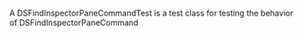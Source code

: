 A DSFindInspectorPaneCommandTest is a test class for testing the behavior of DSFindInspectorPaneCommand